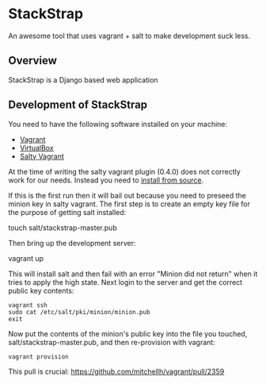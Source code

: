 StackStrap
==========

An awesome tool that uses vagrant + salt to make development suck less.

Overview
--------

StackStrap is a Django based web application

Development of StackStrap
-------------------------

You need to have the following software installed on your machine:

* [Vagrant](http://vagrantup.com)
* [VirtualBox](http://virtualbox.org)
* [Salty Vagrant](https://github.com/saltstack/salty-vagrant/)

At the time of writing the salty vagrant plugin (0.4.0) does not correctly work
for our needs. Instead you need to [install from source](https://github.com/saltstack/salty-vagrant#installing-from-source).

If this is the first run then it will bail out because you need to preseed
the minion key in salty vagrant. The first step is to create an empty key file
for the purpose of getting salt installed:

  touch salt/stackstrap-master.pub

Then bring up the development server:

   vagrant up

This will install salt and then fail with an error "Minion did not return" when
it tries to apply the high state. Next login to the server and get the correct
public key contents:

    vagrant ssh
    sudo cat /etc/salt/pki/minion/minion.pub
    exit

Now put the contents of the minion's public key into the file you touched,
salt/stackstrap-master.pub, and then re-provision with vagrant:

    vagrant provision


This pull is crucial: https://github.com/mitchellh/vagrant/pull/2359
